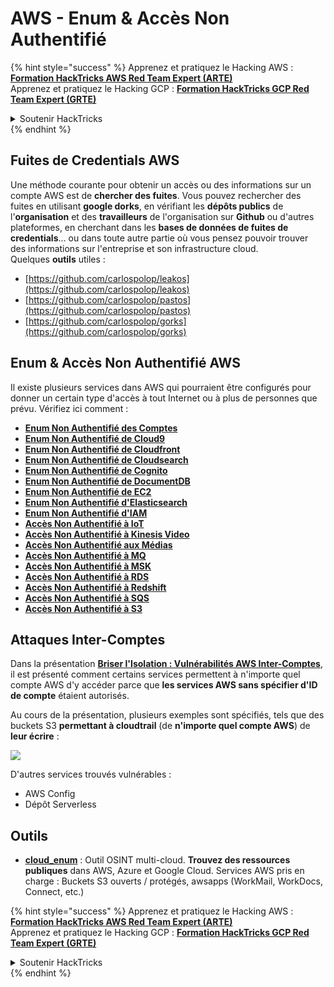 # AWS - Enum & Accès Non Authentifié

{% hint style="success" %}
Apprenez et pratiquez le Hacking AWS :<img src="../../../.gitbook/assets/image (1) (1) (1) (1).png" alt="" data-size="line">[**Formation HackTricks AWS Red Team Expert (ARTE)**](https://training.hacktricks.xyz/courses/arte)<img src="../../../.gitbook/assets/image (1) (1) (1) (1).png" alt="" data-size="line">\
Apprenez et pratiquez le Hacking GCP : <img src="../../../.gitbook/assets/image (2) (1).png" alt="" data-size="line">[**Formation HackTricks GCP Red Team Expert (GRTE)**<img src="../../../.gitbook/assets/image (2) (1).png" alt="" data-size="line">](https://training.hacktricks.xyz/courses/grte)

<details>

<summary>Soutenir HackTricks</summary>

* Consultez les [**plans d'abonnement**](https://github.com/sponsors/carlospolop) !
* **Rejoignez le** 💬 [**groupe Discord**](https://discord.gg/hRep4RUj7f) ou le [**groupe telegram**](https://t.me/peass) ou **suivez** nous sur **Twitter** 🐦 [**@hacktricks\_live**](https://twitter.com/hacktricks_live)**.**
* **Partagez des astuces de hacking en soumettant des PRs aux** [**HackTricks**](https://github.com/carlospolop/hacktricks) et [**HackTricks Cloud**](https://github.com/carlospolop/hacktricks-cloud) dépôts github.

</details>
{% endhint %}

## Fuites de Credentials AWS

Une méthode courante pour obtenir un accès ou des informations sur un compte AWS est de **chercher des fuites**. Vous pouvez rechercher des fuites en utilisant **google dorks**, en vérifiant les **dépôts publics** de l'**organisation** et des **travailleurs** de l'organisation sur **Github** ou d'autres plateformes, en cherchant dans les **bases de données de fuites de credentials**... ou dans toute autre partie où vous pensez pouvoir trouver des informations sur l'entreprise et son infrastructure cloud.\
Quelques **outils** utiles :

* [https://github.com/carlospolop/leakos](https://github.com/carlospolop/leakos)
* [https://github.com/carlospolop/pastos](https://github.com/carlospolop/pastos)
* [https://github.com/carlospolop/gorks](https://github.com/carlospolop/gorks)

## Enum & Accès Non Authentifié AWS

Il existe plusieurs services dans AWS qui pourraient être configurés pour donner un certain type d'accès à tout Internet ou à plus de personnes que prévu. Vérifiez ici comment :

* [**Enum Non Authentifié des Comptes**](aws-accounts-unauthenticated-enum.md)
* [**Enum Non Authentifié de Cloud9**](https://github.com/carlospolop/hacktricks-cloud/blob/master/pentesting-cloud/aws-security/aws-unauthenticated-enum-access/broken-reference/README.md)
* [**Enum Non Authentifié de Cloudfront**](aws-cloudfront-unauthenticated-enum.md)
* [**Enum Non Authentifié de Cloudsearch**](https://github.com/carlospolop/hacktricks-cloud/blob/master/pentesting-cloud/aws-security/aws-unauthenticated-enum-access/broken-reference/README.md)
* [**Enum Non Authentifié de Cognito**](aws-cognito-unauthenticated-enum.md)
* [**Enum Non Authentifié de DocumentDB**](aws-documentdb-enum.md)
* [**Enum Non Authentifié de EC2**](aws-ec2-unauthenticated-enum.md)
* [**Enum Non Authentifié d'Elasticsearch**](aws-elasticsearch-unauthenticated-enum.md)
* [**Enum Non Authentifié d'IAM**](aws-iam-and-sts-unauthenticated-enum.md)
* [**Accès Non Authentifié à IoT**](aws-iot-unauthenticated-enum.md)
* [**Accès Non Authentifié à Kinesis Video**](aws-kinesis-video-unauthenticated-enum.md)
* [**Accès Non Authentifié aux Médias**](aws-media-unauthenticated-enum.md)
* [**Accès Non Authentifié à MQ**](aws-mq-unauthenticated-enum.md)
* [**Accès Non Authentifié à MSK**](aws-msk-unauthenticated-enum.md)
* [**Accès Non Authentifié à RDS**](aws-rds-unauthenticated-enum.md)
* [**Accès Non Authentifié à Redshift**](aws-redshift-unauthenticated-enum.md)
* [**Accès Non Authentifié à SQS**](aws-sqs-unauthenticated-enum.md)
* [**Accès Non Authentifié à S3**](aws-s3-unauthenticated-enum.md)

## Attaques Inter-Comptes

Dans la présentation [**Briser l'Isolation : Vulnérabilités AWS Inter-Comptes**](https://www.youtube.com/watch?v=JfEFIcpJ2wk), il est présenté comment certains services permettent à n'importe quel compte AWS d'y accéder parce que **les services AWS sans spécifier d'ID de compte** étaient autorisés.

Au cours de la présentation, plusieurs exemples sont spécifiés, tels que des buckets S3 **permettant à cloudtrail** (de **n'importe quel compte AWS**) de **leur écrire** :

![](<../../../.gitbook/assets/image (260).png>)

D'autres services trouvés vulnérables :

* AWS Config
* Dépôt Serverless

## Outils

* [**cloud\_enum**](https://github.com/initstring/cloud_enum) : Outil OSINT multi-cloud. **Trouvez des ressources publiques** dans AWS, Azure et Google Cloud. Services AWS pris en charge : Buckets S3 ouverts / protégés, awsapps (WorkMail, WorkDocs, Connect, etc.)

{% hint style="success" %}
Apprenez et pratiquez le Hacking AWS :<img src="../../../.gitbook/assets/image (1) (1) (1) (1).png" alt="" data-size="line">[**Formation HackTricks AWS Red Team Expert (ARTE)**](https://training.hacktricks.xyz/courses/arte)<img src="../../../.gitbook/assets/image (1) (1) (1) (1).png" alt="" data-size="line">\
Apprenez et pratiquez le Hacking GCP : <img src="../../../.gitbook/assets/image (2) (1).png" alt="" data-size="line">[**Formation HackTricks GCP Red Team Expert (GRTE)**<img src="../../../.gitbook/assets/image (2) (1).png" alt="" data-size="line">](https://training.hacktricks.xyz/courses/grte)

<details>

<summary>Soutenir HackTricks</summary>

* Consultez les [**plans d'abonnement**](https://github.com/sponsors/carlospolop) !
* **Rejoignez le** 💬 [**groupe Discord**](https://discord.gg/hRep4RUj7f) ou le [**groupe telegram**](https://t.me/peass) ou **suivez** nous sur **Twitter** 🐦 [**@hacktricks\_live**](https://twitter.com/hacktricks_live)**.**
* **Partagez des astuces de hacking en soumettant des PRs aux** [**HackTricks**](https://github.com/carlospolop/hacktricks) et [**HackTricks Cloud**](https://github.com/carlospolop/hacktricks-cloud) dépôts github.

</details>
{% endhint %}
